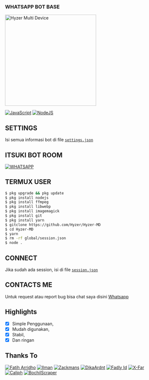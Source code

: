 
### WHATSAPP BOT BASE
<img src="https://telegra.ph/file/e5ecb1a742e5a79e25951.jpg" alt="Hyzer Multi Device" width="300" />

[![JavaScript](https://img.shields.io/badge/JavaScript-d6cc0f?style=for-the-badge&logo=javascript&logoColor=white)](https://javascript.com) [![NodeJS](https://img.shields.io/badge/Node.js-43853D?style=for-the-badge&logo=node.js&logoColor=white)](https://nodejs.org/)

## SETTINGS

Isi semua informasi bot di file [`settings.json`](https://github.com/Hyzerr/Hyzer-MD-V4/blob/master/global/settings.json)<br />

## ITSUKI BOT ROOM
[![WHATSAPP](https://img.shields.io/badge/WhatsApp%20Group-25D366?style=for-the-badge&logo=whatsapp&logoColor=white)](https://chat.whatsapp.com/IxBejqgYlXKENKPJsF7EOP) 

## TERMUX USER
```bash
$ pkg upgrade && pkg update
$ pkg install nodejs
$ pkg install ffmpeg
$ pkg install libwebp
$ pkg install imagemagick
$ pkg install git
$ pkg install yarn
$ gitclone https://github.com/Hyzer/Hyzer-MD
$ cd Hyzer-MD
$ yarn
$ rm -rf global/session.json
$ node .
```

## CONNECT

Jika sudah ada session, isi di file [`session.json`](https://github.com/Hyzerr/Hyzer-MD-V4/blob/main/system/connect/session.json)<br />

## CONTACTS ME

Untuk request atau report bug bisa chat saya disini [Whatsapp](https://wa.me/6287768886148)

## Highlights

-   [x] Simple Penggunaan,
-   [x] Mudah digunakan,
-   [x] Stabil,
-   [x] Dan ringan

## Thanks To
[![Fatih Arridho](https://github.com/FatihArridho.png?size=100)](https://github.com/FatihArridho)
[![Ilman](https://github.com/ilmanhdyt.png?size=100)](https://github.com/ilmanhdyt)
[![Zackmans](https://github.com/zackmans.png?size=100)](https://github.com/zackmans)
[![DikaArdnt](https://github.com/DikaArdnt.png?size=100)](https://github.com/DikaArdnt)
[![Fadly Id](https://github.com/xdlyy404.png?size=100)](https://github.com/xdlyy404)
[![X-Far](https://github.com/xfar05.png?size=100)](https://github.com/xfar05)
[![Caliph](https://github.com/caliphdev.png?size=100)](https://github.com/caliphdev)
[![BochilScraper](https://github.com/bochilteam.png?size=100)](https://github.com/bochilteam)
